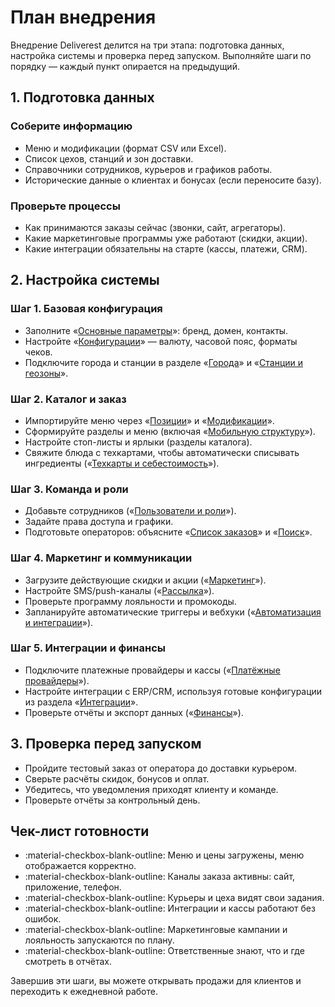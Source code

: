 # План внедрения

Внедрение Deliverest делится на три этапа: подготовка данных, настройка системы и проверка перед запуском. Выполняйте шаги по порядку — каждый пункт опирается на предыдущий.

## 1. Подготовка данных

### Соберите информацию

- Меню и модификации (формат CSV или Excel).  
- Список цехов, станций и зон доставки.  
- Справочники сотрудников, курьеров и графиков работы.  
- Исторические данные о клиентах и бонусах (если переносите базу).

### Проверьте процессы

- Как принимаются заказы сейчас (звонки, сайт, агрегаторы).  
- Какие маркетинговые программы уже работают (скидки, акции).  
- Какие интеграции обязательны на старте (кассы, платежи, CRM).

## 2. Настройка системы

### Шаг 1. Базовая конфигурация

- Заполните «[Основные параметры](../settings/basics.md)»: бренд, домен, контакты.  
- Настройте «[Конфигурации](../settings/configs.md)» — валюту, часовой пояс, форматы чеков.  
- Подключите города и станции в разделе «[Города](../settings/cities.md)» и «[Станции и геозоны](../settings/stations.md)».

### Шаг 2. Каталог и заказ

- Импортируйте меню через «[Позиции](../catalog/items.md)» и «[Модификации](../catalog/modifiers.md)».  
- Сформируйте разделы и меню (включая «[Мобильную структуру](../mobile/structure.md)»).  
- Настройте стоп-листы и ярлыки (разделы каталога).
- Свяжите блюда с техкартами, чтобы автоматически списывать ингредиенты («[Техкарты и себестоимость](../production/techcards.md)»).

### Шаг 3. Команда и роли

- Добавьте сотрудников («[Пользователи и роли](../staff/users.md)»).  
- Задайте права доступа и графики.  
- Подготовьте операторов: объясните «[Список заказов](../orders/list.md)» и «[Поиск](../orders/filters.md)».

### Шаг 4. Маркетинг и коммуникации

- Загрузите действующие скидки и акции («[Маркетинг](../marketing/index.md)»).  
- Настройте SMS/push-каналы («[Рассылка](../messaging/index.md)»).  
- Проверьте программу лояльности и промокоды.
- Запланируйте автоматические триггеры и вебхуки («[Автоматизация и интеграции](../automation/index.md)»).

### Шаг 5. Интеграции и финансы

- Подключите платежные провайдеры и кассы («[Платёжные провайдеры](../settings/payments.md)»).  
- Настройте интеграции с ERP/CRM, используя готовые конфигурации из раздела «[Интеграции](../automation/integrations.md)».  
- Проверьте отчёты и экспорт данных («[Финансы](../finance/index.md)»).

## 3. Проверка перед запуском

- Пройдите тестовый заказ от оператора до доставки курьером.  
- Сверьте расчёты скидок, бонусов и оплат.  
- Убедитесь, что уведомления приходят клиенту и команде.  
- Проверьте отчёты за контрольный день.

## Чек-лист готовности

- :material-checkbox-blank-outline: Меню и цены загружены, меню отображается корректно.  
- :material-checkbox-blank-outline: Каналы заказа активны: сайт, приложение, телефон.  
- :material-checkbox-blank-outline: Курьеры и цеха видят свои задания.  
- :material-checkbox-blank-outline: Интеграции и кассы работают без ошибок.  
- :material-checkbox-blank-outline: Маркетинговые кампании и лояльность запускаются по плану.  
- :material-checkbox-blank-outline: Ответственные знают, что и где смотреть в отчётах.

Завершив эти шаги, вы можете открывать продажи для клиентов и переходить к ежедневной работе.

